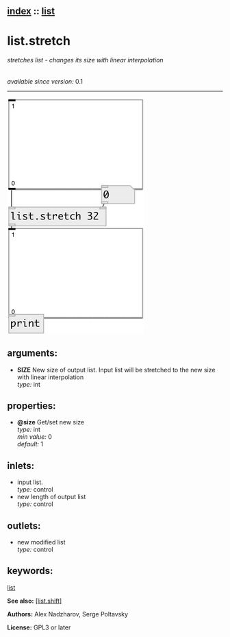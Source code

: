 [index](index.html) :: [list](category_list.html)
---

# list.stretch

###### stretches list - changes its size with linear interpolation

*available since version:* 0.1

---




[![example](../examples/img/list.stretch.jpg)](../examples/pd/list.stretch.pd)



## arguments:

* **SIZE**
New size of output list. Input list will be stretched to the new size with
linear interpolation<br>
_type:_ int<br>





## properties:

* **@size** 
Get/set new size<br>
_type:_ int<br>
_min value:_ 0<br>
_default:_ 1<br>



## inlets:

* input list.<br>
_type:_ control
* new length of output list<br>
_type:_ control



## outlets:

* new modified list<br>
_type:_ control



## keywords:

[list](keywords/list.html)



**See also:**
[\[list.shift\]](list.shift.html)




**Authors:** Alex Nadzharov, Serge Poltavsky




**License:** GPL3 or later





